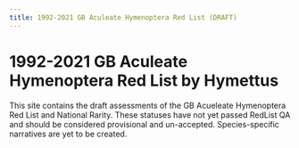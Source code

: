 ```yaml
---
title: 1992-2021 GB Aculeate Hymenoptera Red List (DRAFT)
---
```


# 1992-2021 GB Aculeate Hymenoptera Red List by Hymettus
This site contains the draft assessments of the GB Acueleate Hymenoptera Red List and National Rarity. These statuses have not yet passed RedList QA and should be considered provisional and un-accepted. Species-specific narratives are yet to be created.
